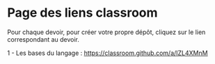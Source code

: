 # Page des liens classroom

Pour chaque devoir, pour créer votre propre dépôt, cliquez sur le lien correspondant au devoir.

1 - Les bases du langage : https://classroom.github.com/a/IZL4XMnM
